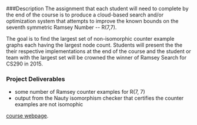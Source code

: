 ###Description
The assignment that each student will need to complete by the end of 
the course is to produce a cloud-based search and/or optimization 
system that attempts to improve the known bounds on the seventh symmetric Ramsey Number -- R(7,7). 

The goal is to find the largest set of non-isomorphic counter 
example graphs each having the largest node count. Students will 
present the the their respective implementations at the end of 
the course and the student or team with the largest set 
will be crowned the winner of Ramsey Search for CS290 in 2015.

### Project Deliverables

* some number of Ramsey counter examples for R(7, 7)
* output from the Nauty isomorphism checker that certifies the counter examples are not isomophic

[course webpage](http://www.cs.ucsb.edu/~rich/class/cs290-cloud/).
